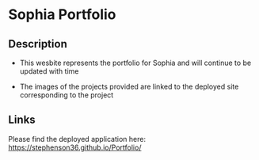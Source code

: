 # Sophia Portfolio

## Description

- This wesbite represents the portfolio for Sophia and will continue to be updated with time

- The images of the projects provided are linked to the deployed site corresponding to the project

## Links

Please find the deployed application here: https://stephenson36.github.io/Portfolio/
